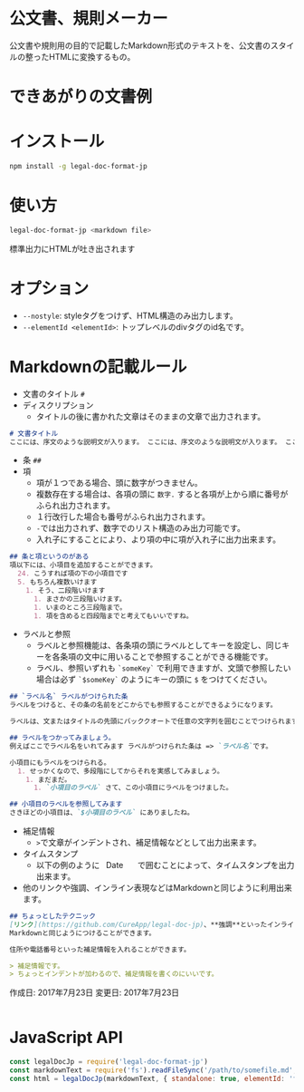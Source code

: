 # 公文書、規則メーカー
公文書や規則用の目的で記載したMarkdown形式のテキストを、公文書のスタイルの整ったHTMLに変換するもの。

# できあがりの文書例



# インストール
```sh
npm install -g legal-doc-format-jp
```

# 使い方
```sh
legal-doc-format-jp <markdown file>
```

標準出力にHTMLが吐き出されます


# オプション
- `--nostyle`: styleタグをつけず、HTML構造のみ出力します。
- `--elementId <elementId>`: トップレベルのdivタグのid名です。

# Markdownの記載ルール
- 文書のタイトル ```#```
- ディスクリプション
  - タイトルの後に書かれた文章はそのままの文章で出力されます。

```md
# 文書タイトル
ここには、序文のような説明文が入ります。 ここには、序文のような説明文が入ります。 ここには、序文のような説明文が入ります。 ここには、序文のような説明文が入ります。
```
- 条 ```##```
- 項
  - 項が１つである場合、頭に数字がつきません。
  - 複数存在する場合は、各項の頭に ```数字.``` すると各項が上から順に番号がふられ出力されます。
  - １行改行した場合も番号がふられ出力されます。
  - ```-```では出力されず、数字でのリスト構造のみ出力可能です。
  - 入れ子にすることにより、より項の中に項が入れ子に出力出来ます。

```md
## 条と項というのがある
項以下には、小項目を追加することができます。
  24. こうすれば項の下の小項目です
  5. もちろん複数いけます
    1. そう、二段階いけます
      1. まさかの三段階いけます。
      1. いまのところ三段階まで。
      1. 項を含めると四段階までと考えてもいいですね。
```
- ラベルと参照
  - ラベルと参照機能は、各条項の頭にラベルとしてキーを設定し、同じキーを各条項の文中に用いることで参照することができる機能です。
  - ラベル、参照いずれも ``` `someKey` ``` で利用できますが、文頭で参照したい場合は必ず ``` `$someKey` ``` のようにキーの頭に ```$``` をつけてください。

```md
## `ラベル名` ラベルがつけられた条
ラベルをつけると、その条の名前をどこからでも参照することができるようになります。

ラベルは、文またはタイトルの先頭にバッククオートで任意の文字列を囲むことでつけられます。

## ラベルをつかってみましょう。
例えばここでラベル名をいれてみます ラベルがつけられた条は => `ラベル名`です。

小項目にもラベルをつけられる。
  1. せっかくなので、多段階にしてからそれを実感してみましょう。
    1. まだまだ。
      1. `小項目のラベル` さて、この小項目にラベルをつけました。

## 小項目のラベルを参照してみます
さきほどの小項目は、`$小項目のラベル` にありましたね。
```

- 補足情報
  - `>`で文章がインデントされ、補足情報などとして出力出来ます。
- タイムスタンプ
  - 以下の例のように``` ``` Date　``` ``` で囲むことによって、タイムスタンプを出力出来ます。
- 他のリンクや強調、インライン表現などはMarkdownと同じように利用出来ます。

```md
## ちょっとしたテクニック
[リンク](https://github.com/CureApp/legal-doc-jp)、**強調**といったインライン表現は、
Markdownと同じようにつけることができます。

住所や電話番号といった補足情報を入れることができます。

> 補足情報です。
> ちょっとインデントが加わるので、補足情報を書くのにいいです。

```
作成日: 2017年7月23日
変更日: 2017年7月23日
```
```


# JavaScript API
```js
const legalDocJp = require('legal-doc-format-jp')
const markdownText = require('fs').readFileSync('/path/to/somefile.md', 'utf8')
const html = legalDocJp(markdownText, { standalone: true, elementId: 'foo-bar' }) // rendered html
```
